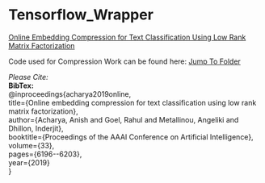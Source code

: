 # Tensorflow_Wrapper 
[Online Embedding Compression for Text Classification Using Low Rank Matrix Factorization](https://www.aaai.org/ojs/index.php/AAAI/article/view/4578)

Code used for Compression Work can be found here:
[Jump To Folder](https://github.com/anishacharya/Tensorflow_Wrapper/tree/master/compression_codebase)

*Please Cite:*  
**BibTex:**\
@inproceedings{acharya2019online,\
  title={Online embedding compression for text classification using low rank matrix factorization},\
  author={Acharya, Anish and Goel, Rahul and Metallinou, Angeliki and Dhillon, Inderjit},\
  booktitle={Proceedings of the AAAI Conference on Artificial Intelligence},\
  volume={33},\
  pages={6196--6203},\
  year={2019}\
}





